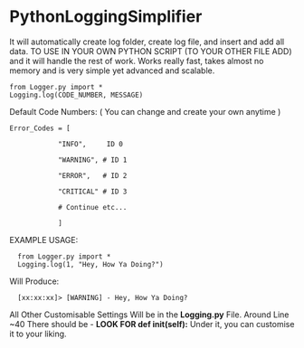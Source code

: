 # PythonLoggingSimplifier
It will automatically create log folder, create log file, and insert and add all data. 
TO USE IN YOUR OWN PYTHON SCRIPT (TO YOUR OTHER FILE ADD)
and it will handle the rest of work. Works really fast,
takes almost no memory and is very simple yet advanced and scalable.

    from Logger.py import *
    Logging.log(CODE_NUMBER, MESSAGE) 

Default Code Numbers:
( You can change and create your own anytime )
                
    Error_Codes = [
                
                "INFO",     ID 0

                "WARNING", # ID 1
                
                "ERROR",   # ID 2
                
                "CRITICAL" # ID 3
                
                # Continue etc...
                
                ]


EXAMPLE USAGE:

      from Logger.py import *
      Logging.log(1, "Hey, How Ya Doing?") 
      

Will Produce:

      [xx:xx:xx]> [WARNING] - Hey, How Ya Doing?
      
All Other Customisable Settings Will be in the **Logging.py** File.
Around Line ~40 There should be - **LOOK FOR def __init__(self):** 
Under it, you can customise it to your liking.
